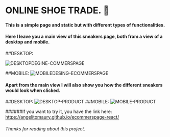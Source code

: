 # ONLINE SHOE TRADE. 👟
#### **This is a simple page and static but with different types of functionalities.**

#### Here I leave you a main view of this sneakers page, both from a view of a desktop and mobile.

##DESKTOP:

![DESKTOPDEGINE-COMMERSPAGE](https://github.com/angelitoMaury/ecommerspage-react/assets/128613074/d6fc05bc-c7d6-478c-822a-8c405df3921f)

##MOBILE:
![MOBILEDESING-ECOMMERSPAGE](https://github.com/angelitoMaury/ecommerspage-react/assets/128613074/e919c881-d847-4d1c-9d06-a0f2001cd91e)

#### Apart from the main view I will also show you how the different sneakers would look when clicked.
##DESKTOP:
![DESKTOP-PRODUCT](https://github.com/angelitoMaury/ecommerspage-react/assets/128613074/69aa9c22-60e0-40d3-b646-f29f4b99e384)
##MOBILE:
![MOBILE-PRODUCT](https://github.com/angelitoMaury/ecommerspage-react/assets/128613074/0d15f064-411c-428e-96e6-3c7b20d95ce7)

######If you want to try it, you have the link here: https://angelitomaury.github.io/ecommerspage-react/

###### Thanks for reading about this project.
